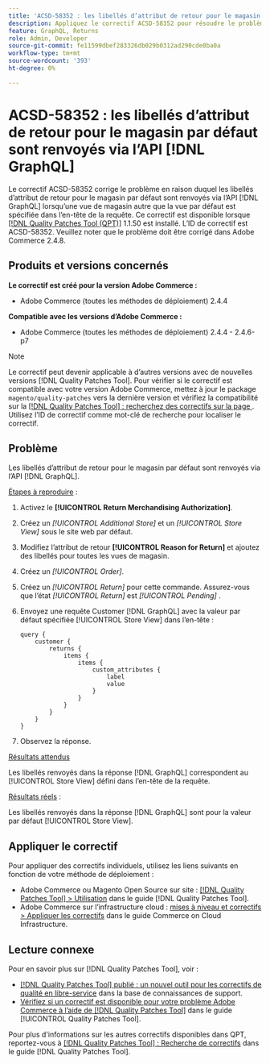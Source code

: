```yaml
---
title: 'ACSD-58352 : les libellés d’attribut de retour pour le magasin par défaut sont renvoyés via [!DNL GraphQL] API'
description: Appliquez le correctif ACSD-58352 pour résoudre le problème Adobe Commerce en raison duquel les libellés d’attribut de retour pour le magasin par défaut sont renvoyés via l’API  [!DNL GraphQL] lorsqu’une vue de magasin autre que la vue par défaut est spécifiée dans l’en-tête de la requête.
feature: GraphQL, Returns
role: Admin, Developer
source-git-commit: fe11599dbef283326db029b0312ad290cde0ba0a
workflow-type: tm+mt
source-wordcount: '393'
ht-degree: 0%

---
```



# ACSD-58352 : les libellés d’attribut de retour pour le magasin par défaut sont renvoyés via l’API [!DNL GraphQL]

Le correctif ACSD-58352 corrige le problème en raison duquel les libellés d’attribut de retour pour le magasin par défaut sont renvoyés via l’API [!DNL GraphQL] lorsqu’une vue de magasin autre que la vue par défaut est spécifiée dans l’en-tête de la requête. Ce correctif est disponible lorsque [[!DNL Quality Patches Tool (QPT)]](https://experienceleague.adobe.com/en/docs/commerce-knowledge-base/kb/announcements/commerce-announcements/magento-quality-patches-released-new-tool-to-self-serve-quality-patches) 1.1.50 est installé. L’ID de correctif est ACSD-58352. Veuillez noter que le problème doit être corrigé dans Adobe Commerce 2.4.8.

## Produits et versions concernés

**Le correctif est créé pour la version Adobe Commerce :**

* Adobe Commerce (toutes les méthodes de déploiement) 2.4.4

**Compatible avec les versions d’Adobe Commerce :**

* Adobe Commerce (toutes les méthodes de déploiement) 2.4.4 - 2.4.6-p7

>[!NOTE]
>
>Le correctif peut devenir applicable à d’autres versions avec de nouvelles versions [!DNL Quality Patches Tool]. Pour vérifier si le correctif est compatible avec votre version Adobe Commerce, mettez à jour le package `magento/quality-patches` vers la dernière version et vérifiez la compatibilité sur la [[!DNL Quality Patches Tool] : recherchez des correctifs sur la page ](https://experienceleague.adobe.com/tools/commerce-quality-patches/index.html). Utilisez l’ID de correctif comme mot-clé de recherche pour localiser le correctif.

## Problème

Les libellés d’attribut de retour pour le magasin par défaut sont renvoyés via l’API [!DNL GraphQL].

<u>Étapes à reproduire</u> :

1. Activez le **[!UICONTROL Return Merchandising Authorization]**.
1. Créez un *[!UICONTROL Additional Store]* et un *[!UICONTROL Store View]* sous le site web par défaut.
1. Modifiez l’attribut de retour **[!UICONTROL Reason for Return]** et ajoutez des libellés pour toutes les vues de magasin.
1. Créez un *[!UICONTROL Order]*.
1. Créez un *[!UICONTROL Return]* pour cette commande. Assurez-vous que l’état *[!UICONTROL Return]* est *[!UICONTROL Pending]* .
1. Envoyez une requête Customer [!DNL GraphQL] avec la valeur par défaut spécifiée [!UICONTROL Store View] dans l’en-tête :

   ```
   query {
       customer {
           returns {
               items {
                   items {
                       custom_attributes {
                           label
                           value
                       }
                   }
               }
           }
       }
   }
   ```

1. Observez la réponse.

<u>Résultats attendus</u>

Les libellés renvoyés dans la réponse [!DNL GraphQL] correspondent au [!UICONTROL Store View] défini dans l’en-tête de la requête.

<u>Résultats réels</u> :

Les libellés renvoyés dans la réponse [!DNL GraphQL] sont pour la valeur par défaut [!UICONTROL Store View].

## Appliquer le correctif

Pour appliquer des correctifs individuels, utilisez les liens suivants en fonction de votre méthode de déploiement :

* Adobe Commerce ou Magento Open Source sur site : [[!DNL Quality Patches Tool] > Utilisation](/help/tools/quality-patches-tool/usage.md) dans le guide [!DNL Quality Patches Tool].
* Adobe Commerce sur l’infrastructure cloud : [mises à niveau et correctifs > Appliquer les correctifs](https://experienceleague.adobe.com/docs/commerce-cloud-service/user-guide/develop/upgrade/apply-patches.html) dans le guide Commerce on Cloud Infrastructure.

## Lecture connexe

Pour en savoir plus sur [!DNL Quality Patches Tool], voir :

* [[!DNL Quality Patches Tool] publié : un nouvel outil pour les correctifs de qualité en libre-service](https://experienceleague.adobe.com/en/docs/commerce-knowledge-base/kb/announcements/commerce-announcements/magento-quality-patches-released-new-tool-to-self-serve-quality-patches) dans la base de connaissances de support.
* [Vérifiez si un correctif est disponible pour votre problème Adobe Commerce à l’aide de  [!DNL Quality Patches Tool]](/help/tools/quality-patches-tool/patches-available-in-qpt/check-patch-for-magento-issue-with-magento-quality-patches.md) dans le guide [!UICONTROL Quality Patches Tool].


Pour plus d&#39;informations sur les autres correctifs disponibles dans QPT, reportez-vous à [[!DNL Quality Patches Tool] : Recherche de correctifs](https://experienceleague.adobe.com/tools/commerce-quality-patches/index.html) dans le guide [!DNL Quality Patches Tool].
